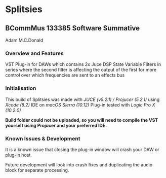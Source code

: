 # Splitsies
## BCommMus 133385 Software Summative
Adam M.C.Donald

### Overview and Features

VST Plug-in for DAWs which contains
2x Juce DSP State Variable Filters in series
where the second filter is affecting the output of the first
for more control over which frequencies are sent to an effects bus

### Initialisation

This build of Splitsies was made with *JUCE (v5.2.1) / Projucer (5.2.1)*
using *Xcode (8.2)* IDE on *macOS Sierra (10.12)*
Plug-in tested with *Logic Pro X (10.2.0)*

**Build folder could not be uploaded, so you will need to compile the VST yourself
using Projucer and your preferred IDE.**

### Known Issues & Development

It is a known issue that closing the plug-in window will crash your DAW or plug-in host.

Future development will look into crash fixes and duplicating the audio block for separate processing.
